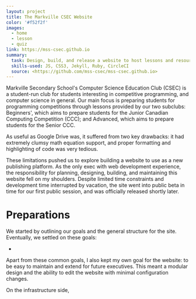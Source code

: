 ```yaml
---
layout: project
title: The Markville CSEC Website
color: '#f52f2f'
images:
  - home
  - lesson
  - quiz
link: https://mss-csec.github.io
summary:
  task: Design, build, and release a website to host lessons and resources for a high school computer science club.
  skills-used: JS, CSS3, Jekyll, Ruby, CircleCI
  source: <https://github.com/mss-csec/mss-csec.github.io>
---
```


Markville Secondary School's Computer Science Education Club (CSEC) is a student-run club for students interesting in competitive programming, and computer science in general. 
Our main focus is preparing students for programming competitions through lessons provided by our two subclubs: Beginners', which aims to prepare students for the Junior Canadian Computing Competition (CCC); and Advanced, which aims to prepare students for the Senior CCC.

As useful as Google Drive was, it suffered from two key drawbacks: it had extremely clumsy math equation support, and proper formatting and highlighting of code was very tedious. 

These limitations pushed us to explore building a website to use as a new publishing platform.
As the only exec with web development experience, the responsibility for planning, designing, building, and maintaining this website fell on my shoulders.
Despite limited time constraints and development time interrupted by vacation, the site went into public beta in time for our first public session, and was officially released shortly later.

# Preparations

We started by outlining our goals and the general structure for the site.
Eventually, we settled on these goals:

- 

Apart from these common goals, I also kept my own goal for the website: to be easy to maintain and extend for future executives.
This meant a modular design and the ability to edit the website with minimal configuration changes.


On the infrastructure side, 
